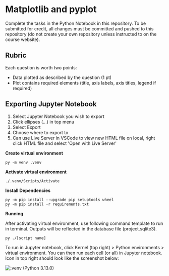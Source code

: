 # Matplotlib and pyplot

Complete the tasks in the Python Notebook in this repository.
To be submitted for credit, all changes must be committed and pushed to this repository (do not create your own repository unless instructed to on the course website).

## Rubric

Each question is worth two points: 

* Data plotted as described by the question (1 pt)
* Plot contains required elements (title, axis labels, axis titles, legend if required)

## Exporting Jupyter Notebook
1. Select Jupyter Notebook you wish to export
2. Click ellipses (...) in top menu
3. Select Export
4. Choose where to export to
5. Can use Live Server in VSCode to view new HTML file on local, right click HTML file and select 'Open with Live Server'

**Create virtual environment**
```shell
py -m venv .venv
```
**Activate virtual environment**
```shell
./.venv/Scripts/Activate
```
**Install Dependencies**
```shell
py -m pip install --upgrade pip setuptools wheel
py -m pip install -r requirements.txt
```
**Running**

After activating virtual environment, use following command template to run in terminal. Outputs will be reflected in the database file (project.sqlite3).

```shell
py ./[script name]
```
To run in Jupyter notebook, click Kernel (top right) > Python environments > virtual environment. You can then run each cell (or all) in Jupyter notebook.
Icon in top right should look like the screenshot below:

![.venv (Python 3.13.0)](image-1.png)